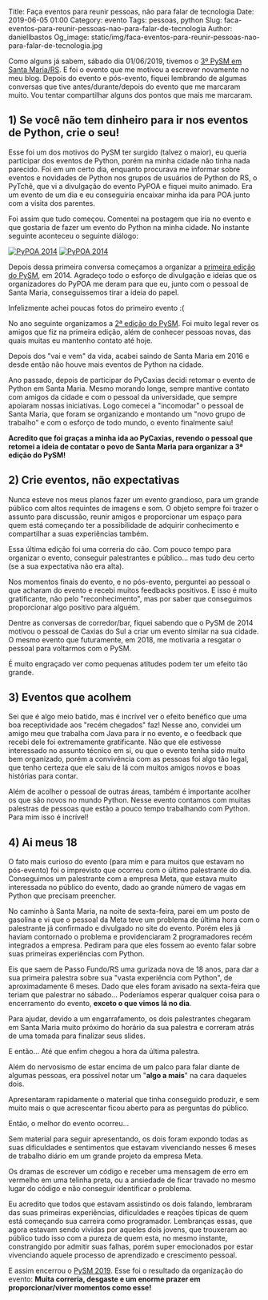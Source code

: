 Title: Faça eventos para reunir pessoas, não para falar de tecnologia
Date: 2019-06-05 01:00
Category: evento
Tags: pessoas, python
Slug: faca-eventos-para-reunir-pessoas-nao-para-falar-de-tecnologia
Author: daniellbastos
Og_image: static/img/faca-eventos-para-reunir-pessoas-nao-para-falar-de-tecnologia.jpg


Como alguns já sabem, sábado dia 01/06/2019, tivemos o [3º PySM em Santa Maria/RS][0]. E foi o evento que me motivou a escrever novamente no meu blog.
Depois do evento e pós-evento, fiquei lembrando de algumas conversas que tive antes/durante/depois do evento que me marcaram muito. Vou tentar compartilhar alguns dos pontos que mais me marcaram.

## 1) Se você não tem dinheiro para ir nos eventos de Python, crie o seu!

Esse foi um dos motivos do PySM ter surgido (talvez o maior), eu queria participar dos eventos de Python, porém na minha cidade não tinha nada parecido.
Foi em um certo dia, enquanto procurava me informar sobre eventos e novidades de Python nos grupos de usuários de Python do RS, o PyTchê, que vi a divulgação do evento PyPOA e fiquei muito animado. Era um evento de um dia e eu conseguiria encaixar minha ida para POA junto com a visita dos parentes.

Foi assim que tudo começou. Comentei na postagem que iria no evento e que gostaria de fazer um evento do Python na minha cidade. No instante seguinte aconteceu o seguinte diálogo:

[![PyPOA 2014](/static/img/pypoa0.png "PyPOA 2014")](/static/img/pypoa0.png)
[![PyPOA 2014](/static/img/pypoa1.png "PyPOA 2014")](/static/img/pypoa1.png)

Depois dessa primeira conversa começamos a organizar a [primeira edição do PySM][1], em 2014. Agradeço todo o esforço de divulgação e ideias que os organizadores do PyPOA me deram para que eu, junto com o pessoal de Santa Maria, conseguíssemos tirar a ideia do papel.

Infelizmente achei poucas fotos do primeiro evento :(

No ano seguinte organizamos a [2ª edição do PySM][2]. Foi muito legal rever os amigos que fiz na primeira edição, além de conhecer pessoas novas, das quais muitas eu mantenho contato até hoje.

Depois dos "vai e vem" da vida, acabei saindo de Santa Maria em 2016 e desde então não houve mais eventos de Python na cidade.

Ano passado, depois de participar do PyCaxias decidi retomar o evento de Python em Santa Maria. Mesmo morando longe, sempre mantive contato com amigos da cidade e com o pessoal da universidade, que sempre apoiaram nossas iniciativas.
Logo comecei a "incomodar" o pessoal de Santa Maria, que foram se organizando e montando um "novo grupo de trabalho" e com o esforço de todo mundo, o evento finalmente saiu!


**Acredito que foi graças a minha ida ao PyCaxias, revendo o pessoal que retomei a ideia de contatar o povo de Santa Maria para organizar a 3ª edição do PySM!**

## 2) Crie eventos, não expectativas

Nunca esteve nos meus planos fazer um evento grandioso, para um grande público com altos requintes de imagens e som. O objeto sempre foi trazer o assunto para discussão, reunir amigos e proporcionar um espaço para quem está começando ter a possibilidade de adquirir conhecimento e compartilhar a suas experiências também.

Essa última edição foi uma correria do cão. Com pouco tempo para organizar o evento, conseguir palestrantes e público... mas tudo deu certo (se a sua expectativa não era alta).

Nos momentos finais do evento, e no pós-evento, perguntei ao pessoal o que acharam do evento e recebi muitos feedbacks positivos. E isso é muito gratificante, não pelo "reconhecimento", mas por saber que conseguimos proporcionar algo positivo para alguém.

Dentre as conversas de corredor/bar, fiquei sabendo que o PySM de 2014 motivou o pessoal de Caxias do Sul a criar um evento similar na sua cidade. O mesmo evento que futuramente, em 2018, me motivaria a resgatar o pessoal para voltarmos com o PySM.

É muito engraçado ver como pequenas atitudes podem ter um efeito tão grande.

## 3) Eventos que acolhem

Sei que é algo meio batido, mas é incrível ver o efeito benéfico que uma boa receptividade aos "recém chegados" faz!
Nesse ano, convidei um amigo meu que trabalha com Java para ir no evento, e o feedback que recebi dele foi extremamente gratificante. Não que ele estivesse interessado no assunto técnico em si, ou que o evento tenha sido muito bem organizado, porém a convivência com as pessoas foi algo tão legal, que tenho certeza que ele saiu de lá com muitos amigos novos e boas histórias para contar.

Além de acolher o pessoal de outras áreas, também é importante acolher os que são novos no mundo Python. Nesse evento contamos com muitas palestras de pessoas que estão a pouco tempo trabalhando com Python. Para mim isso é incrível!


## 4) Ai meus 18

O fato mais curioso do evento (para mim e para muitos que estavam no pós-evento) foi o imprevisto que ocorreu com o último palestrante do dia.
Conseguimos um palestrante com a empresa Meta, que estava muito interessada no público do evento, dado ao grande número de vagas em Python que precisam preencher.

No caminho à Santa Maria, na noite de sexta-feira, parei em um posto de gasolina e vi que o pessoal da Meta teve um problema de última hora com o palestrante já confirmado e divulgado no site do evento. Porém eles já haviam contornado o problema e providenciaram 2 programadores recém integrados a empresa. Pediram para que eles fossem ao evento falar sobre suas primeiras experiências com Python.

Eis que saem de Passo Fundo/RS uma gurizada nova de 18 anos, para dar a sua primeira palestra sobre sua "vasta experiência com Python", de aproximadamente 6 meses. Dado que eles foram avisado na sexta-feira que teriam que palestrar no sábado... Poderíamos esperar qualquer coisa para o encerramento do evento, **exceto o que vimos lá no dia**.

Para ajudar, devido a um engarrafamento, os dois palestrantes chegaram em Santa Maria muito próximo do horário da sua palestra e correram atrás de uma tomada para finalizar seus slides.

E então... Até que enfim chegou a hora da última palestra.

Além do nervosismo de estar encima de um palco para falar diante de algumas pessoas, era possível notar um "**algo a mais**" na cara daqueles dois.

Apresentaram rapidamente o material que tinha conseguido produzir, e sem muito mais o que acrescentar ficou aberto para as perguntas do público.

Então, o melhor do evento ocorreu...

Sem material para seguir apresentando, os dois foram expondo todas as suas dificuldades e sentimentos que estavam vivenciando nesses 6 meses de trabalho diário em um grande projeto da empresa Meta.

Os dramas de escrever um código e receber uma mensagem de erro em vermelho em uma telinha preta, ou a ansiedade de ficar travado no mesmo lugar do código e não conseguir identificar o problema.

Eu acredito que todos que estavam assistindo os dois falando, lembraram das suas primeiras experiências, dificuldades e reações típicas de quem está começando sua carreira como programador.
Lembranças essas, que agora estavam sendo vividas por aqueles dois jovens, que trouxeram ao público tudo isso com a pureza de quem esta, no mesmo instante, constrangido por admitir suas falhas, porém super emocionados por estar vivenciando aquele processo de aprendizado e crescimento pessoal.


E assim encerrou o [PySM 2019][3]. Esse foi o resultado da organização do evento: **Muita correria, desgaste e um enorme prazer em proporcionar/viver momentos como esse!**


[0]: https://pysm.github.io/
[1]: https://photos.app.goo.gl/dx32YPXSGEdJMMu39
[2]: https://photos.app.goo.gl/MxSYteJKMxm5oCPC7
[3]: https://photos.app.goo.gl/6XXnP97qFFsB6p819
